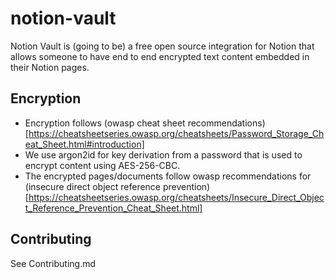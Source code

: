 # notion-vault

Notion Vault is (going to be) a free open source integration for Notion that allows someone to have end to end encrypted
text content embedded in their Notion pages.

## Encryption

* Encryption follows (owasp cheat sheet recommendations)[https://cheatsheetseries.owasp.org/cheatsheets/Password_Storage_Cheat_Sheet.html#introduction]
* We use argon2id for key derivation from a password that is used to encrypt content using AES-256-CBC.
* The encrypted pages/documents follow owasp recommendations for (insecure direct object reference prevention)[https://cheatsheetseries.owasp.org/cheatsheets/Insecure_Direct_Object_Reference_Prevention_Cheat_Sheet.html]

## Contributing

See Contributing.md


